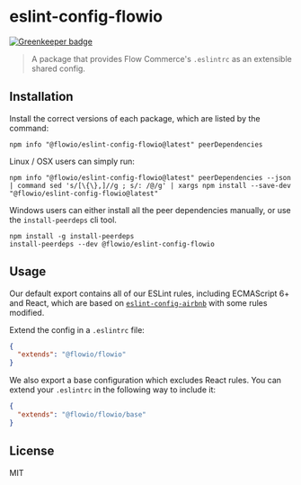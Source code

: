 # eslint-config-flowio

[![Greenkeeper badge](https://badges.greenkeeper.io/flowcommerce/eslint-config-flowio.svg)](https://greenkeeper.io/)

> A package that provides Flow Commerce's `.eslintrc` as an extensible shared config.

## Installation

Install the correct versions of each package, which are listed by the command:

```
npm info "@flowio/eslint-config-flowio@latest" peerDependencies
```

Linux / OSX users can simply run:

```
npm info "@flowio/eslint-config-flowio@latest" peerDependencies --json | command sed 's/[\{\},]//g ; s/: /@/g' | xargs npm install --save-dev "@flowio/eslint-config-flowio@latest"
```

Windows users can either install all the peer dependencies manually, or use the `install-peerdeps` cli tool.

```
npm install -g install-peerdeps
install-peerdeps --dev @flowio/eslint-config-flowio
```

## Usage

Our default export contains all of our ESLint rules, including ECMAScript 6+ and React, which are based on [`eslint-config-airbnb`](https://github.com/airbnb/javascript/tree/master/packages/eslint-config-airbnb) with some rules modified.

Extend the config in a `.eslintrc` file:

```json
{
  "extends": "@flowio/flowio"
}
```

We also export a base configuration which excludes React rules. You can extend
your `.eslintrc` in the following way to include it:

```json
{
  "extends": "@flowio/flowio/base"
}
```

## License

MIT